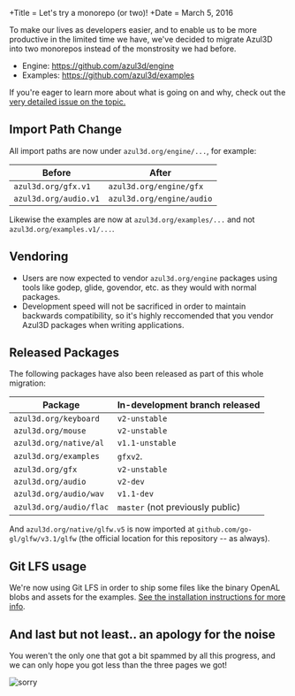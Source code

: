 +Title = Let's try a monorepo (or two)!
+Date  = March 5, 2016

To make our lives as developers easier, and to enable us to be more productive
in the limited time we have, we've decided to migrate Azul3D into two monorepos
instead of the monstrosity we had before.

- Engine: https://github.com/azul3d/engine
- Examples: https://github.com/azul3d/examples

If you're eager to learn more about what is going on and why, check out the [very detailed issue on the topic.](https://github.com/azul3d/engine/issues/1)

## Import Path Change

All import paths are now under `azul3d.org/engine/...`, for example:

| Before                | After                     |
|-----------------------|---------------------------|
| `azul3d.org/gfx.v1`   | `azul3d.org/engine/gfx`   |
| `azul3d.org/audio.v1` | `azul3d.org/engine/audio` |

Likewise the examples are now at `azul3d.org/examples/...` and not `azul3d.org/examples.v1/...`.

## Vendoring

- Users are now expected to vendor `azul3d.org/engine` packages using tools like godep, glide, govendor, etc. as they would with normal packages.
- Development speed will not be sacrificed in order to maintain backwards compatibility, so it's highly reccomended that you vendor Azul3D packages when
writing applications.

## Released Packages

The following packages have also been released as part of this whole migration:

| Package                 | In-development branch released     |
|-------------------------|------------------------------------|
| `azul3d.org/keyboard`   | `v2-unstable`                      |
| `azul3d.org/mouse`      | `v2-unstable`                      |
| `azul3d.org/native/al`  | `v1.1-unstable`                    |
| `azul3d.org/examples`   | `gfxv2`.                           |
| `azul3d.org/gfx`        | `v2-unstable`                      |
| `azul3d.org/audio`      | `v2-dev`                           |
| `azul3d.org/audio/wav`  | `v1.1-dev`                         |
| `azul3d.org/audio/flac` | `master`   (not previously public) |

And `azul3d.org/native/glfw.v5` is now imported at `github.com/go-gl/glfw/v3.1/glfw` (the official location for this repository -- as always).

## Git LFS usage

We're now using Git LFS in order to ship some files like the binary OpenAL blobs
and assets for the examples. [See the installation instructions for more info](/doc/install).

## And last but not least.. an apology for the noise

You weren't the only one that got a bit spammed by all this progress, and we can
only hope you got less than the three pages we got!

![sorry](http://i.imgur.com/s2Mi79j.png)
